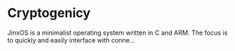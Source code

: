 # Cryptogenicy
JinxOS is a minimalist operating system written in C and ARM. The focus is to quickly and easily interface with conne…
